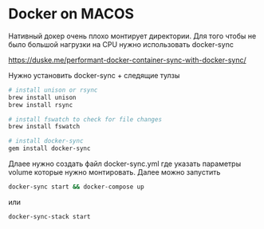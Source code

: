 # Docker on MACOS

Нативный докер очень плохо монтирует директории.
Для того чтобы не было большой нагрузки на CPU нужно использовать docker-sync

https://duske.me/performant-docker-container-sync-with-docker-sync/

Нужно установить docker-sync + следящие тулзы

```bash
# install unison or rsync
brew install unison  
brew install rsync

# install fswatch to check for file changes
brew install fswatch

# install docker-sync
gem install docker-sync  
```

Длаее нужно создать файл docker-sync.yml
где указать параметры volume которые нужно монтировать.
Далее можно запустить

```bash
docker-sync start && docker-compose up
```

или 

```bash
docker-sync-stack start
```